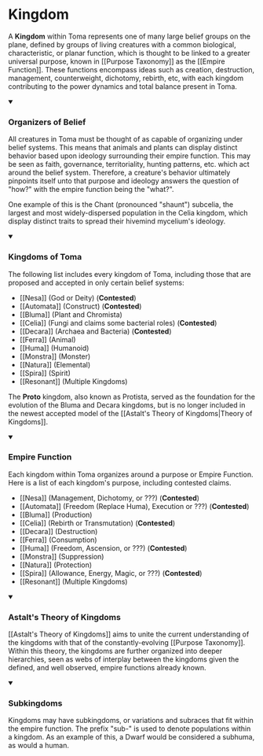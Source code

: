 <!-- wiki-header-section:start -->
# Kingdom

A **Kingdom** within Toma represents one of many large belief groups on the plane, defined by groups of living creatures with a common biological, characteristic, or planar function, which is thought to be linked to a greater universal purpose, known in [[Purpose Taxonomy]] as the [[Empire Function]]. These functions encompass ideas such as creation, destruction, management, counterweight, dichotomy, rebirth, etc, with each kingdom contributing to the power dynamics and total balance present in Toma.

<!-- wiki-header-section:end -->

<details open>

<summary><h3>Organizers of Belief</h3></summary>

All creatures in Toma must be thought of as capable of organizing under belief systems. This means that animals and plants can display distinct behavior based upon ideology surrounding their empire function. This may be seen as faith, governance, territoriality, hunting patterns, etc. which act around the belief system. Therefore, a creature's behavior ultimately pinpoints itself unto that purpose and ideology answers the question of "how?" with the empire function being the "what?".

One example of this is the Chant (pronounced "shaunt") subcelia, the largest and most widely-dispersed population in the Celia kingdom, which display distinct traits to spread their hivemind mycelium's ideology.
</details>

<details open>
<summary><h3>Kingdoms of Toma</h3></summary>

The following list includes every kingdom of Toma, including those that are proposed and accepted in only certain belief systems:

- [[Nesa]] (God or Deity) (**Contested**)
- [[Automata]] (Construct) (**Contested**)
- [[Bluma]] (Plant and Chromista)
- [[Celia]] (Fungi and claims some bacterial roles) (**Contested**)
- [[Decara]] (Archaea and Bacteria) (**Contested**)
- [[Ferra]] (Animal)
- [[Huma]] (Humanoid)
- [[Monstra]] (Monster)
- [[Natura]] (Elemental)
- [[Spira]] (Spirit)
- [[Resonant]] (Multiple Kingdoms)

The **Proto** kingdom, also known as Protista, served as the foundation for the evolution of the Bluma and Decara kingdoms, but is no longer included in the newest accepted model of the [[Astalt's Theory of Kingdoms|Theory of Kingdoms]].

</details>

<details open>
<summary><h3>Empire Function</h3></summary>

Each kingdom within Toma organizes around a purpose or Empire Function. Here is a list of each kingdom's purpose, including contested claims.

- [[Nesa]] (Management, Dichotomy, or ???) (**Contested**)
- [[Automata]] (Freedom (Replace Huma), Execution or ???) (**Contested**)
- [[Bluma]] (Production)
- [[Celia]] (Rebirth or Transmutation) (**Contested**)
- [[Decara]] (Destruction)
- [[Ferra]] (Consumption)
- [[Huma]] (Freedom, Ascension, or ???) (**Contested**)
- [[Monstra]] (Suppression)
- [[Natura]] (Protection)
- [[Spira]] (Allowance, Energy, Magic, or ???) (**Contested**)
- [[Resonant]] (Multiple Kingdoms)

</details>
<details open>
<summary><h3>Astalt's Theory of Kingdoms</h3></summary>

[[Astalt's Theory of Kingdoms]] aims to unite the current understanding of the kingdoms with that of the constantly-evolving [[Purpose Taxonomy]]. Within this theory, the kingdoms are further organized into deeper hierarchies, seen as webs of interplay between the kingdoms given the defined, and well observed, empire functions already known. 
</details>

<details open>
<summary><h3>Subkingdoms</h3></summary>

Kingdoms may have subkingdoms, or variations and subraces that fit within the empire function. The prefix "sub-" is used to denote populations within a kingdom. As an example of this, a Dwarf would be considered a subhuma, as would a human.
</details>

